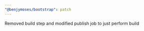 ```yaml
---
"@benjymoses/bootstrap": patch
---
```


Removed build step and modified publish job to just perform build
